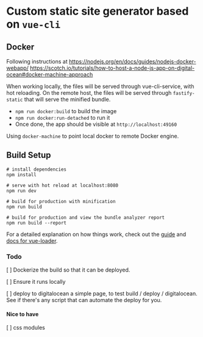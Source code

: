 # Custom static site generator based on `vue-cli`

## Docker
Following instructions at https://nodejs.org/en/docs/guides/nodejs-docker-webapp/
https://scotch.io/tutorials/how-to-host-a-node-js-app-on-digital-ocean#docker-machine-approach


When working locally, the files will be served through vue-cli-service, with hot reloading.
On the remote host,  the files will be served through `fastify-static` that will serve the minified bundle.

- `npm run docker:build` to build the image
- `npm run docker:run-detached` to run it
- Once done, the app should be visible at `http://localhost:49160`

Using `docker-machine` to point local docker to remote Docker engine.


## Build Setup

```
# install dependencies
npm install

# serve with hot reload at localhost:8080
npm run dev

# build for production with minification
npm run build

# build for production and view the bundle analyzer report
npm run build --report
```

For a detailed explanation on how things work, check out the [guide](http://vuejs-templates.github.io/webpack/) and [docs for vue-loader](http://vuejs.github.io/vue-loader).

### Todo
[ ] Dockerize the build so that it can be deployed.

[ ] Ensure it runs locally

[ ] deploy to digitalocean a simple page, to test build / deploy / digitalocean. See if there's any script that can automate the deploy for you.

#### Nice to have

[ ] css modules
